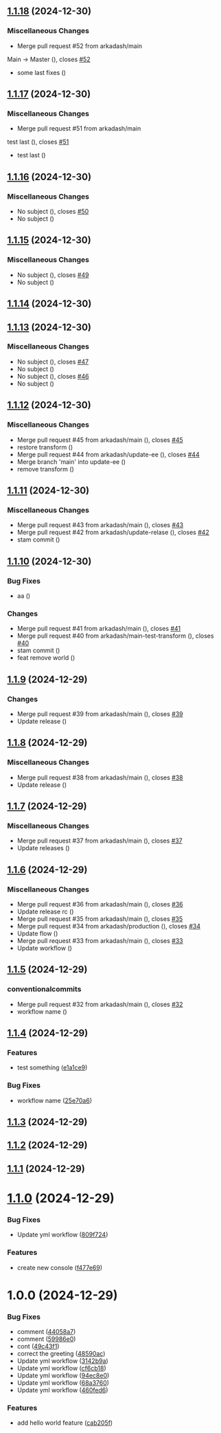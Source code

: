## [1.1.18](https://github.com/arkadash/test-semantic-release/compare/v1.1.17...v1.1.18) (2024-12-30)


### Miscellaneous Changes

* Merge pull request #52 from arkadash/main

Main -> Master ([](https://github.com/arkadash/test-semantic-release/commit/5d120a8ccabe303660392330bc749ea86a1dd4c7)), closes [#52](https://github.com/arkadash/test-semantic-release/issues/52)
* some last fixes ([](https://github.com/arkadash/test-semantic-release/commit/bfe4b30a282f0013ad5fcac4e372da70bed7d132))

## [1.1.17](https://github.com/arkadash/test-semantic-release/compare/v1.1.16...v1.1.17) (2024-12-30)


### Miscellaneous Changes

* Merge pull request #51 from arkadash/main

test last ([](https://github.com/arkadash/test-semantic-release/commit/d9c52ac6b47def99114f0b6156baf8984901260e)), closes [#51](https://github.com/arkadash/test-semantic-release/issues/51)
* test last ([](https://github.com/arkadash/test-semantic-release/commit/76e80968d8f9533cb26d6c3700275f11f6a13a8b))

## [1.1.16](https://github.com/arkadash/test-semantic-release/compare/v1.1.15...v1.1.16) (2024-12-30)


### Miscellaneous Changes

* No subject ([](https://github.com/arkadash/test-semantic-release/commit/dc3faa1509674ec109b6d607c1e3931dcb14d1f7)), closes [#50](https://github.com/arkadash/test-semantic-release/issues/50)
* No subject ([](https://github.com/arkadash/test-semantic-release/commit/f9bb514725d9fd5413ec968a8ff127f02434c23a))

## [1.1.15](https://github.com/arkadash/test-semantic-release/compare/v1.1.14...v1.1.15) (2024-12-30)


### Miscellaneous Changes

* No subject ([](https://github.com/arkadash/test-semantic-release/commit/dc74eb22db863c8b8ed5e6f314ae7bcf9159a1bf)), closes [#49](https://github.com/arkadash/test-semantic-release/issues/49)
* No subject ([](https://github.com/arkadash/test-semantic-release/commit/95e1d95e9f4cd796d33c78fdb9a630972d9783d6))

## [1.1.14](https://github.com/arkadash/test-semantic-release/compare/v1.1.13...v1.1.14) (2024-12-30)

## [1.1.13](https://github.com/arkadash/test-semantic-release/compare/v1.1.12...v1.1.13) (2024-12-30)


### Miscellaneous Changes

* No subject ([](https://github.com/arkadash/test-semantic-release/commit/4df2dc1)), closes [#47](https://github.com/arkadash/test-semantic-release/issues/47)
* No subject ([](https://github.com/arkadash/test-semantic-release/commit/f23be81))
* No subject ([](https://github.com/arkadash/test-semantic-release/commit/e0f3987)), closes [#46](https://github.com/arkadash/test-semantic-release/issues/46)
* No subject ([](https://github.com/arkadash/test-semantic-release/commit/f108a5d))

## [1.1.12](https://github.com/arkadash/test-semantic-release/compare/v1.1.11...v1.1.12) (2024-12-30)


### Miscellaneous Changes

* Merge pull request #45 from arkadash/main ([](https://github.com/arkadash/test-semantic-release/commit/2c61148)), closes [#45](https://github.com/arkadash/test-semantic-release/issues/45)
* restore transform ([](https://github.com/arkadash/test-semantic-release/commit/bec08e0))
* Merge pull request #44 from arkadash/update-ee ([](https://github.com/arkadash/test-semantic-release/commit/5150d58)), closes [#44](https://github.com/arkadash/test-semantic-release/issues/44)
* Merge branch 'main' into update-ee ([](https://github.com/arkadash/test-semantic-release/commit/125ff22))
* remove transform ([](https://github.com/arkadash/test-semantic-release/commit/ac90f9b))

## [1.1.11](https://github.com/arkadash/test-semantic-release/compare/v1.1.10...v1.1.11) (2024-12-30)


### Miscellaneous Changes

* Merge pull request #43 from arkadash/main ([](https://github.com/arkadash/test-semantic-release/commit/9cdc9ac)), closes [#43](https://github.com/arkadash/test-semantic-release/issues/43)
* Merge pull request #42 from arkadash/update-relase ([](https://github.com/arkadash/test-semantic-release/commit/6c50cd1)), closes [#42](https://github.com/arkadash/test-semantic-release/issues/42)
* stam commit ([](https://github.com/arkadash/test-semantic-release/commit/24c7ab4))

## [1.1.10](https://github.com/arkadash/test-semantic-release/compare/v1.1.9...v1.1.10) (2024-12-30)


### Bug Fixes

* aa ([](https://github.com/arkadash/test-semantic-release/commit/2469e9f))


### Changes

* Merge pull request #41 from arkadash/main ([](https://github.com/arkadash/test-semantic-release/commit/f852846)), closes [#41](https://github.com/arkadash/test-semantic-release/issues/41)
* Merge pull request #40 from arkadash/main-test-transform ([](https://github.com/arkadash/test-semantic-release/commit/f629d79)), closes [#40](https://github.com/arkadash/test-semantic-release/issues/40)
* stam commit ([](https://github.com/arkadash/test-semantic-release/commit/99ed3ba))
* feat remove world ([](https://github.com/arkadash/test-semantic-release/commit/55d2e4b))

## [1.1.9](https://github.com/arkadash/test-semantic-release/compare/v1.1.8...v1.1.9) (2024-12-29)


### Changes

* Merge pull request #39 from arkadash/main ([](https://github.com/arkadash/test-semantic-release/commit/6096a92)), closes [#39](https://github.com/arkadash/test-semantic-release/issues/39)
* Update release ([](https://github.com/arkadash/test-semantic-release/commit/8a8fdb2))

## [1.1.8](https://github.com/arkadash/test-semantic-release/compare/v1.1.7...v1.1.8) (2024-12-29)


### Miscellaneous Changes

* Merge pull request #38 from arkadash/main ([](https://github.com/arkadash/test-semantic-release/commit/b859d86)), closes [#38](https://github.com/arkadash/test-semantic-release/issues/38)
* Update release ([](https://github.com/arkadash/test-semantic-release/commit/2db1d37))

## [1.1.7](https://github.com/arkadash/test-semantic-release/compare/v1.1.6...v1.1.7) (2024-12-29)


### Miscellaneous Changes

* Merge pull request #37 from arkadash/main ([](https://github.com/arkadash/test-semantic-release/commit/bfee8b8)), closes [#37](https://github.com/arkadash/test-semantic-release/issues/37)
* Update releases ([](https://github.com/arkadash/test-semantic-release/commit/88881c8))

## [1.1.6](https://github.com/arkadash/test-semantic-release/compare/v1.1.5...v1.1.6) (2024-12-29)


### Miscellaneous Changes

* Merge pull request #36 from arkadash/main ([](https://github.com/arkadash/test-semantic-release/commit/d18692d)), closes [#36](https://github.com/arkadash/test-semantic-release/issues/36)
* Update release rc ([](https://github.com/arkadash/test-semantic-release/commit/80d652d))
* Merge pull request #35 from arkadash/main ([](https://github.com/arkadash/test-semantic-release/commit/6a51948)), closes [#35](https://github.com/arkadash/test-semantic-release/issues/35)
* Merge pull request #34 from arkadash/production ([](https://github.com/arkadash/test-semantic-release/commit/24350dd)), closes [#34](https://github.com/arkadash/test-semantic-release/issues/34)
* Update flow ([](https://github.com/arkadash/test-semantic-release/commit/09dc221))
* Merge pull request #33 from arkadash/main ([](https://github.com/arkadash/test-semantic-release/commit/e355e8f)), closes [#33](https://github.com/arkadash/test-semantic-release/issues/33)
* Update workflow ([](https://github.com/arkadash/test-semantic-release/commit/a2336a1))

## [1.1.5](https://github.com/arkadash/test-semantic-release/compare/v1.1.4...v1.1.5) (2024-12-29)


### conventionalcommits

* Merge pull request #32 from arkadash/main ([](https://github.com/arkadash/test-semantic-release/commit/3a5da93)), closes [#32](https://github.com/arkadash/test-semantic-release/issues/32)
* workflow name ([](https://github.com/arkadash/test-semantic-release/commit/9afc6a6))

## [1.1.4](https://github.com/arkadash/test-semantic-release/compare/v1.1.3...v1.1.4) (2024-12-29)


### Features

* test something ([e1a1ce9](https://github.com/arkadash/test-semantic-release/commit/e1a1ce922de5d6445372a14940acc96a5af42c1b))


### Bug Fixes

* workflow name ([25e70a6](https://github.com/arkadash/test-semantic-release/commit/25e70a6d2338450168de65c57a7a415d8a0daac0))

## [1.1.3](https://github.com/arkadash/test-semantic-release/compare/v1.1.2...v1.1.3) (2024-12-29)

## [1.1.2](https://github.com/arkadash/test-semantic-release/compare/v1.1.1...v1.1.2) (2024-12-29)

## [1.1.1](https://github.com/arkadash/test-semantic-release/compare/v1.1.0...v1.1.1) (2024-12-29)

# [1.1.0](https://github.com/arkadash/test-semantic-release/compare/v1.0.0...v1.1.0) (2024-12-29)


### Bug Fixes

* Update yml workflow ([809f724](https://github.com/arkadash/test-semantic-release/commit/809f72446a024c837d2f7340885d41579941a099))


### Features

* create new console ([f477e69](https://github.com/arkadash/test-semantic-release/commit/f477e695fcc0273b4e5277d27c0f2f37f412e39a))

# 1.0.0 (2024-12-29)


### Bug Fixes

* comment ([44058a7](https://github.com/arkadash/test-semantic-release/commit/44058a70df16b4eddf0057dc1f68537e6d61ad34))
* comment ([59986e0](https://github.com/arkadash/test-semantic-release/commit/59986e0a4503b499d24dc08f4c7166effcc022d7))
* cont ([49c43f1](https://github.com/arkadash/test-semantic-release/commit/49c43f125f0c0446b9b6154d0df3fbae76fe17b9))
* correct the greeting ([48590ac](https://github.com/arkadash/test-semantic-release/commit/48590ac3e95753e972fa1a1d394b0d4e8d8bad7f))
* Update yml workflow ([3142b9a](https://github.com/arkadash/test-semantic-release/commit/3142b9a21ab58f17fd66e760906429cd17203249))
* Update yml workflow ([cf6cb18](https://github.com/arkadash/test-semantic-release/commit/cf6cb18d0ce3dfc0776d52cbf052c3d01e5e984a))
* Update yml workflow ([94ec8e0](https://github.com/arkadash/test-semantic-release/commit/94ec8e07bc8d738bcf3b09f5d5c5c46b76a55da4))
* Update yml workflow ([68a3760](https://github.com/arkadash/test-semantic-release/commit/68a37600c202561e6c6ec36489b4d746c6616dae))
* Update yml workflow ([460fed6](https://github.com/arkadash/test-semantic-release/commit/460fed6d2d44f76649706f0f5f5b673afae2216b))


### Features

* add hello world feature ([cab205f](https://github.com/arkadash/test-semantic-release/commit/cab205f71fec2e4823ae2d651eb5be4c63fe1dea))
